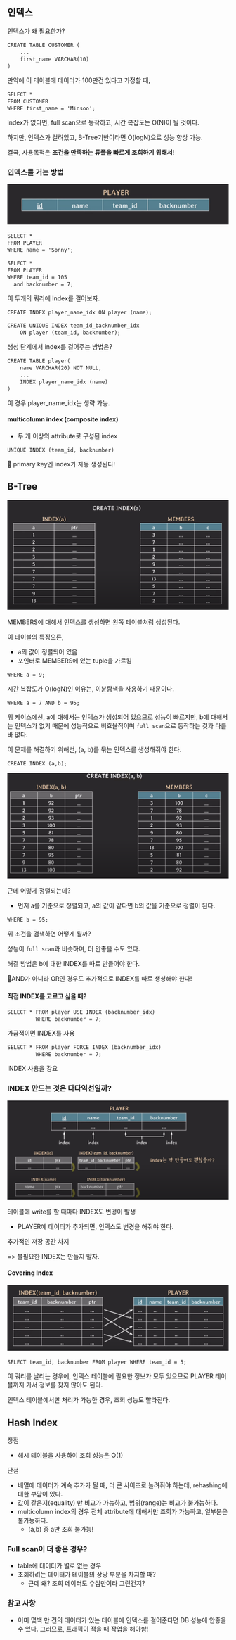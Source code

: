 ## 인덱스

인덱스가 왜 필요한가?

```mysql
CREATE TABLE CUSTOMER (
    ...
    first_name VARCHAR(10)
)
```

만약에 이 테이블에 데이터가 100만건 있다고 가정할 때, 
```mysql
SELECT *
FROM CUSTOMER
WHERE first_name = 'Minsoo';
```

index가 없다면, full scan으로 동작하고, 시간 복잡도는 O(N)이 될 것이다.

하지만, 인덱스가 걸려있고, B-Tree기반이라면 O(logN)으로 성능 향상 가능.

결국, 사용목적은 **조건을 만족하는 튜플을 빠르게 조회하기 위해서**!

### 인덱스를 거는 방법

<img src="1.png">

```mysql
SELECT *
FROM PLAYER
WHERE name = 'Sonny';
```

```mysql
SELECT *
FROM PLAYER
WHERE team_id = 105
  and backnumber = 7;
```

이 두개의 쿼리에 Index를 걸어보자.
```mysql
CREATE INDEX player_name_idx ON player (name);
```
```mysql
CREATE UNIQUE INDEX team_id_backnumber_idx
    ON player (team_id, backnumber);
```

생성 단계에서 index를 걸어주는 방법은?

```mysql
CREATE TABLE player(
    name VARCHAR(20) NOT NULL,
    ...
    INDEX player_name_idx (name)
)
```
이 경우 player_name_idx는 생략 가능.

#### multicolumn index (composite index)
* 두 개 이상의 attribute로 구성된 index

```mysql
UNIQUE INDEX (team_id, backnumber)
```

📌 primary key엔 index가 자동 생성된다!

## B-Tree

<img src="2.png">

MEMBERS에 대해서 인덱스를 생성하면 왼쪽 테이블처럼 생성된다.

이 테이블의 특징으론,
* a의 값이 정렬되어 있음
* 포인터로 MEMBERS에 있는 tuple을 가르킴

```mysql
WHERE a = 9;
```
시간 복잡도가 O(logN)인 이유는, 이분탐색을 사용하기 때문이다.

```mysql
WHERE a = 7 AND b = 95;
```

위 케이스에선, a에 대해서는 인덱스가 생성되어 있으므로 성능이 빠르지만, 
b에 대해서는 인덱스가 없기 때문에 성능적으로 비효율적이며 `full scan`으로 동작하는 것과 다를바 없다.

이 문제를 해결하기 위해선, (a, b)를 묶는 인덱스를 생성해줘야 한다.

```mysql
CREATE INDEX (a,b);
```

<img src="3.png">

근데 어떻게 정렬되는데?

* 먼저 a를 기준으로 정렬되고, a의 값이 같다면 b의 값을 기준으로 정렬이 된다.

```mysql
WHERE b = 95;
```

위 조건을 검색하면 어떻게 될까?

성능이 `full scan`과 비슷하며, 더 안좋을 수도 있다.

해결 방법은 b에 대한 INDEX를 따로 만들어야 한다.

📌AND가 아니라 OR인 경우도 추가적으로 INDEX를 따로 생성해야 한다!


#### 직접 INDEX를 고르고 싶을 때?
```mysql
SELECT * FROM player USE INDEX (backnumber_idx)
         WHERE backnumber = 7;
```

가급적이면 INDEX를 사용
```mysql
SELECT * FROM player FORCE INDEX (backnumber_idx)
         WHERE backnumber = 7;
```

INDEX 사용을 강요


### INDEX 만드는 것은 다다익선일까?

<img src="4.png">

테이블에 write를 할 때마다 INDEX도 변경이 발생
* PLAYER에 데이터가 추가되면, 인덱스도 변경을 해줘야 한다.

추가적인 저장 공간 차지

=> 불필요한 INDEX는 만들지 말자.


#### Covering Index

<img src="5.png">

```mysql
SELECT team_id, backnumber FROM player WHERE team_id = 5;
```

이 쿼리를 날리는 경우에, 인덱스 테이블에 필요한 정보가 모두 있으므로 
PLAYER 테이블까지 가서 정보를 찾지 않아도 된다.

인덱스 테이블에서만 처리가 가능한 경우, 조회 성능도 빨라진다.


## Hash Index

장점 
* 해시 테이블을 사용하여 조회 성능은 O(1)

단점
* 배열에 데이터가 계속 추가가 될 때, 더 큰 사이즈로 늘려줘야 하는데, rehashing에 대한 부담이 있다.
* 값이 같은지(equality) 만 비교가 가능하고, 범위(range)는 비교가 불가능하다.
* multicolumn index의 경우 전체 attribute에 대해서만 조회가 가능하고, 일부분은 불가능하다.
  * (a,b) 중 a만 조회 불가능!

### Full scan이 더 좋은 경우?
* table에 데이터가 별로 없는 경우
* 조회하려는 데이터가 테이블의 상당 부분을 차지할 때?
  * 근데 왜? 조회 데이터도 수십만이라 그런건지?

### 참고 사항
* 이미 몇백 만 건의 데이터가 있는 테이블에 인덱스를 걸어준다면 DB 성능에 안좋을 수 있다. 
    그러므로, 트래픽이 적을 때 작업을 해야함!